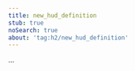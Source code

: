 ```yaml
---
title: new_hud_definition
stub: true
noSearch: true
about: 'tag:h2/new_hud_definition'
---
```

  ...
  